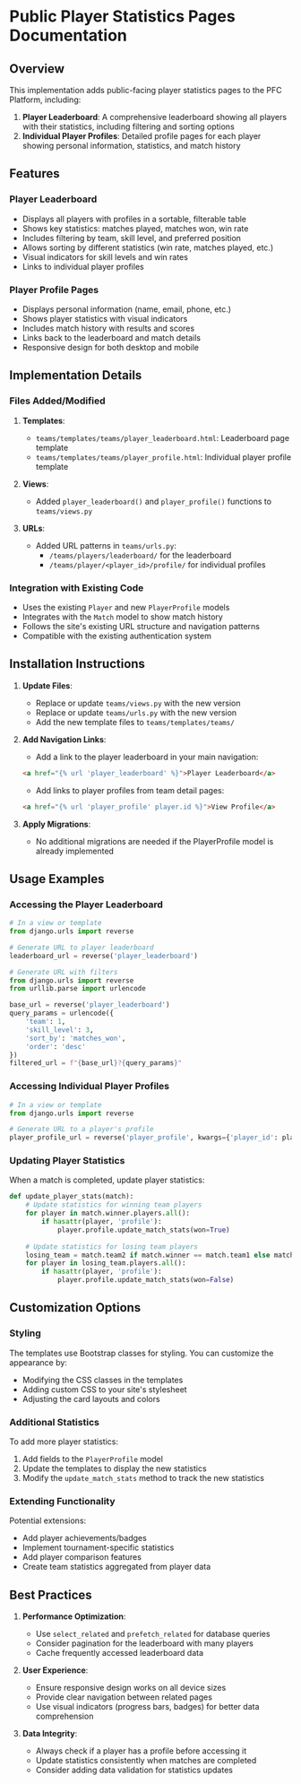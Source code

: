 # Public Player Statistics Pages Documentation

## Overview

This implementation adds public-facing player statistics pages to the PFC Platform, including:

1. **Player Leaderboard**: A comprehensive leaderboard showing all players with their statistics, including filtering and sorting options
2. **Individual Player Profiles**: Detailed profile pages for each player showing personal information, statistics, and match history

## Features

### Player Leaderboard
- Displays all players with profiles in a sortable, filterable table
- Shows key statistics: matches played, matches won, win rate
- Includes filtering by team, skill level, and preferred position
- Allows sorting by different statistics (win rate, matches played, etc.)
- Visual indicators for skill levels and win rates
- Links to individual player profiles

### Player Profile Pages
- Displays personal information (name, email, phone, etc.)
- Shows player statistics with visual indicators
- Includes match history with results and scores
- Links back to the leaderboard and match details
- Responsive design for both desktop and mobile

## Implementation Details

### Files Added/Modified

1. **Templates**:
   - `teams/templates/teams/player_leaderboard.html`: Leaderboard page template
   - `teams/templates/teams/player_profile.html`: Individual player profile template

2. **Views**:
   - Added `player_leaderboard()` and `player_profile()` functions to `teams/views.py`

3. **URLs**:
   - Added URL patterns in `teams/urls.py`:
     - `/teams/players/leaderboard/` for the leaderboard
     - `/teams/player/<player_id>/profile/` for individual profiles

### Integration with Existing Code

- Uses the existing `Player` and new `PlayerProfile` models
- Integrates with the `Match` model to show match history
- Follows the site's existing URL structure and navigation patterns
- Compatible with the existing authentication system

## Installation Instructions

1. **Update Files**:
   - Replace or update `teams/views.py` with the new version
   - Replace or update `teams/urls.py` with the new version
   - Add the new template files to `teams/templates/teams/`

2. **Add Navigation Links**:
   - Add a link to the player leaderboard in your main navigation:
   ```html
   <a href="{% url 'player_leaderboard' %}">Player Leaderboard</a>
   ```
   - Add links to player profiles from team detail pages:
   ```html
   <a href="{% url 'player_profile' player.id %}">View Profile</a>
   ```

3. **Apply Migrations**:
   - No additional migrations are needed if the PlayerProfile model is already implemented

## Usage Examples

### Accessing the Player Leaderboard

```python
# In a view or template
from django.urls import reverse

# Generate URL to player leaderboard
leaderboard_url = reverse('player_leaderboard')

# Generate URL with filters
from django.urls import reverse
from urllib.parse import urlencode

base_url = reverse('player_leaderboard')
query_params = urlencode({
    'team': 1,
    'skill_level': 3,
    'sort_by': 'matches_won',
    'order': 'desc'
})
filtered_url = f"{base_url}?{query_params}"
```

### Accessing Individual Player Profiles

```python
# In a view or template
from django.urls import reverse

# Generate URL to a player's profile
player_profile_url = reverse('player_profile', kwargs={'player_id': player.id})
```

### Updating Player Statistics

When a match is completed, update player statistics:

```python
def update_player_stats(match):
    # Update statistics for winning team players
    for player in match.winner.players.all():
        if hasattr(player, 'profile'):
            player.profile.update_match_stats(won=True)
    
    # Update statistics for losing team players
    losing_team = match.team2 if match.winner == match.team1 else match.team1
    for player in losing_team.players.all():
        if hasattr(player, 'profile'):
            player.profile.update_match_stats(won=False)
```

## Customization Options

### Styling

The templates use Bootstrap classes for styling. You can customize the appearance by:
- Modifying the CSS classes in the templates
- Adding custom CSS to your site's stylesheet
- Adjusting the card layouts and colors

### Additional Statistics

To add more player statistics:
1. Add fields to the `PlayerProfile` model
2. Update the templates to display the new statistics
3. Modify the `update_match_stats` method to track the new statistics

### Extending Functionality

Potential extensions:
- Add player achievements/badges
- Implement tournament-specific statistics
- Add player comparison features
- Create team statistics aggregated from player data

## Best Practices

1. **Performance Optimization**:
   - Use `select_related` and `prefetch_related` for database queries
   - Consider pagination for the leaderboard with many players
   - Cache frequently accessed leaderboard data

2. **User Experience**:
   - Ensure responsive design works on all device sizes
   - Provide clear navigation between related pages
   - Use visual indicators (progress bars, badges) for better data comprehension

3. **Data Integrity**:
   - Always check if a player has a profile before accessing it
   - Update statistics consistently when matches are completed
   - Consider adding data validation for statistics updates
